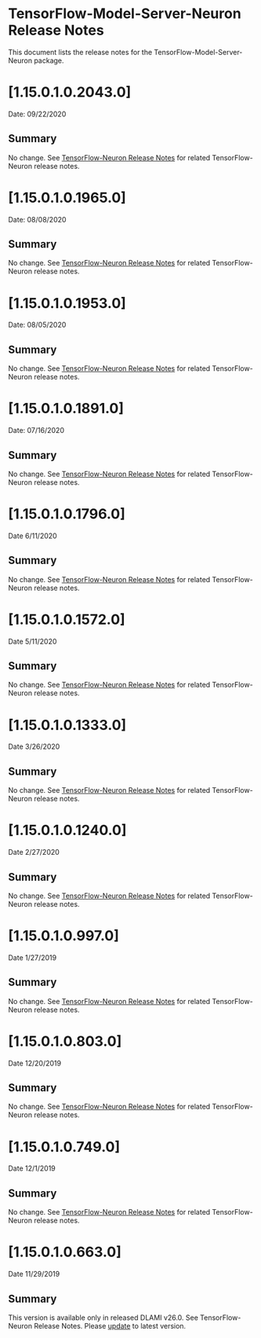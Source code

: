 # TensorFlow-Model-Server-Neuron Release Notes

This document lists the release notes for the TensorFlow-Model-Server-Neuron package.



# [1.15.0.1.0.2043.0]

Date: 09/22/2020

## Summary

No change.  See [TensorFlow-Neuron Release Notes](./tensorflow-neuron.md) for related TensorFlow-Neuron release notes.



# [1.15.0.1.0.1965.0]

Date: 08/08/2020

## Summary

No change.  See [TensorFlow-Neuron Release Notes](./tensorflow-neuron.md) for related TensorFlow-Neuron release notes.




# [1.15.0.1.0.1953.0]

Date: 08/05/2020

## Summary

No change.  See [TensorFlow-Neuron Release Notes](./tensorflow-neuron.md) for related TensorFlow-Neuron release notes.



# [1.15.0.1.0.1891.0]

Date: 07/16/2020

## Summary

No change.  See [TensorFlow-Neuron Release Notes](./tensorflow-neuron.md) for related TensorFlow-Neuron release notes.


# [1.15.0.1.0.1796.0]

Date 6/11/2020

## Summary

No change.  See [TensorFlow-Neuron Release Notes](./tensorflow-neuron.md) for related TensorFlow-Neuron release notes.

# [1.15.0.1.0.1572.0]

Date 5/11/2020

## Summary

No change.  See [TensorFlow-Neuron Release Notes](./tensorflow-neuron.md) for related TensorFlow-Neuron release notes.

# [1.15.0.1.0.1333.0]

Date 3/26/2020

## Summary

No change.  See [TensorFlow-Neuron Release Notes](./tensorflow-neuron.md) for related TensorFlow-Neuron release notes.

# [1.15.0.1.0.1240.0]

Date 2/27/2020

## Summary

No change.  See [TensorFlow-Neuron Release Notes](./tensorflow-neuron.md) for related TensorFlow-Neuron release notes.
 
# [1.15.0.1.0.997.0]

Date 1/27/2019

## Summary

No change.  See [TensorFlow-Neuron Release Notes](./tensorflow-neuron.md) for related TensorFlow-Neuron release notes.
 

# [1.15.0.1.0.803.0]

Date 12/20/2019

## Summary

No change.  See [TensorFlow-Neuron Release Notes](./tensorflow-neuron.md) for related TensorFlow-Neuron release notes.


# [1.15.0.1.0.749.0]

Date 12/1/2019

## Summary

No change.  See [TensorFlow-Neuron Release Notes](./tensorflow-neuron.md) for related TensorFlow-Neuron release notes.


# [1.15.0.1.0.663.0]

Date 11/29/2019

## Summary

This version is available only in released DLAMI v26.0. See TensorFlow-Neuron Release Notes. Please [update](./dlami-release-notes.md#known-issues) to latest version.
